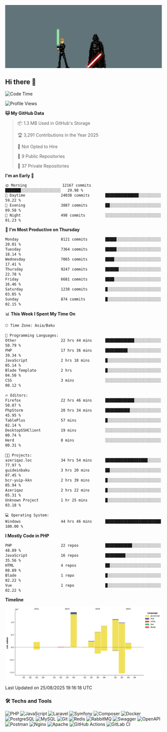<!--WALLPAPER-->
<p align='center'>
  <img src='assets/wallpapers/18.gif' alt='Banner'>
</p>
<!--/WALLPAPER-->

## Hi there 👋

<!--START_SECTION:waka-->
![Code Time](http://img.shields.io/badge/Code%20Time-177%20hrs%2042%20mins-blue)

![Profile Views](http://img.shields.io/badge/Profile%20Views-0-blue)

**🐱 My GitHub Data** 

> 📦 1.3 MB Used in GitHub's Storage 
 > 
> 🏆 3,291 Contributions in the Year 2025
 > 
> 🚫 Not Opted to Hire
 > 
> 📜 9 Public Repositories 
 > 
> 🔑 37 Private Repositories 
 > 
**I'm an Early 🐤** 

```text
🌞 Morning                12167 commits       ███████░░░░░░░░░░░░░░░░░░   29.98 % 
🌆 Daytime                24038 commits       ███████████████░░░░░░░░░░   59.22 % 
🌃 Evening                3887 commits        ██░░░░░░░░░░░░░░░░░░░░░░░   09.58 % 
🌙 Night                  498 commits         ░░░░░░░░░░░░░░░░░░░░░░░░░   01.23 % 
```
📅 **I'm Most Productive on Thursday** 

```text
Monday                   8121 commits        █████░░░░░░░░░░░░░░░░░░░░   20.01 % 
Tuesday                  7364 commits        █████░░░░░░░░░░░░░░░░░░░░   18.14 % 
Wednesday                7065 commits        ████░░░░░░░░░░░░░░░░░░░░░   17.41 % 
Thursday                 9247 commits        ██████░░░░░░░░░░░░░░░░░░░   22.78 % 
Friday                   6681 commits        ████░░░░░░░░░░░░░░░░░░░░░   16.46 % 
Saturday                 1238 commits        █░░░░░░░░░░░░░░░░░░░░░░░░   03.05 % 
Sunday                   874 commits         █░░░░░░░░░░░░░░░░░░░░░░░░   02.15 % 
```


📊 **This Week I Spent My Time On** 

```text
🕑︎ Time Zone: Asia/Baku

💬 Programming Languages: 
Other                    22 hrs 44 mins      █████████████░░░░░░░░░░░░   50.79 % 
PHP                      17 hrs 36 mins      ██████████░░░░░░░░░░░░░░░   39.34 % 
JavaScript               2 hrs 18 mins       █░░░░░░░░░░░░░░░░░░░░░░░░   05.14 % 
Blade Template           2 hrs               █░░░░░░░░░░░░░░░░░░░░░░░░   04.50 % 
CSS                      3 mins              ░░░░░░░░░░░░░░░░░░░░░░░░░   00.12 % 

🔥 Editors: 
Firefox                  22 hrs 46 mins      █████████████░░░░░░░░░░░░   50.87 % 
PhpStorm                 20 hrs 34 mins      ███████████░░░░░░░░░░░░░░   45.95 % 
TablePlus                57 mins             █░░░░░░░░░░░░░░░░░░░░░░░░   02.14 % 
DesktopSSHClient         19 mins             ░░░░░░░░░░░░░░░░░░░░░░░░░   00.74 % 
Herd                     8 mins              ░░░░░░░░░░░░░░░░░░░░░░░░░   00.31 % 

🐱‍💻 Projects: 
azeriqaz.loc             34 hrs 54 mins      ███████████████████░░░░░░   77.97 % 
guideinbaku              3 hrs 20 mins       ██░░░░░░░░░░░░░░░░░░░░░░░   07.45 % 
bcr-yuip-kkn             2 hrs 39 mins       █░░░░░░░░░░░░░░░░░░░░░░░░   05.94 % 
Azeriqaz                 2 hrs 22 mins       █░░░░░░░░░░░░░░░░░░░░░░░░   05.31 % 
Unknown Project          1 hr 25 mins        █░░░░░░░░░░░░░░░░░░░░░░░░   03.18 % 

💻 Operating System: 
Windows                  44 hrs 46 mins      █████████████████████████   100.00 % 
```

**I Mostly Code in PHP** 

```text
PHP                      22 repos            ████████████░░░░░░░░░░░░░   48.89 % 
JavaScript               16 repos            █████████░░░░░░░░░░░░░░░░   35.56 % 
HTML                     4 repos             ██░░░░░░░░░░░░░░░░░░░░░░░   08.89 % 
Blade                    1 repo              █░░░░░░░░░░░░░░░░░░░░░░░░   02.22 % 
Vue                      1 repo              █░░░░░░░░░░░░░░░░░░░░░░░░   02.22 % 
```



**Timeline**

![Lines of Code chart](https://raw.githubusercontent.com/feridnesibzade/feridnesibzade/main/assets/bar_graph.png)


 Last Updated on 25/08/2025 19:16:18 UTC
<!--END_SECTION:waka-->

### 🛠️ Techs and Tools

![PHP](https://img.shields.io/badge/PHP-777BB4?style=for-the-badge&logo=php&logoColor=white)
![JavaScript](https://img.shields.io/badge/JavaScript-F7DF1E?style=for-the-badge&logo=javascript&logoColor=000)
![Laravel](https://img.shields.io/badge/Laravel-F55247?style=for-the-badge&logo=laravel&logoColor=white)
![Symfony](https://img.shields.io/badge/Symfony-000000?style=for-the-badge&logo=symfony&logoColor=white)
![Composer](https://img.shields.io/badge/Composer-885630?style=for-the-badge&logo=composer&logoColor=white)
![Docker](https://img.shields.io/badge/Docker-2496ED?style=for-the-badge&logo=docker&logoColor=white)
![PostgreSQL](https://img.shields.io/badge/PostgreSQL-4169E1?style=for-the-badge&logo=postgresql&logoColor=white)
![MySQL](https://img.shields.io/badge/MySQL-4479A1?style=for-the-badge&logo=mysql&logoColor=white)
![Git](https://img.shields.io/badge/Git-F05032?style=for-the-badge&logo=git&logoColor=white)
![Redis](https://img.shields.io/badge/Redis-DC382D?style=for-the-badge&logo=redis&logoColor=white)
![RabbitMQ](https://img.shields.io/badge/RabbitMQ-FF6600?style=for-the-badge&logo=rabbitmq&logoColor=white)
![Swagger](https://img.shields.io/badge/Swagger-85EA2D?style=for-the-badge&logo=swagger&logoColor=black)
![OpenAPI](https://img.shields.io/badge/OpenAPI-6BA539?style=for-the-badge&logo=openapiinitiative&logoColor=white)
![Postman](https://img.shields.io/badge/Postman-FF6C37?style=for-the-badge&logo=postman&logoColor=white)
![Nginx](https://img.shields.io/badge/Nginx-009639?style=for-the-badge&logo=nginx&logoColor=white)
![Apache](https://img.shields.io/badge/Apache-D22128?style=for-the-badge&logo=apache&logoColor=white)
![GitHub Actions](https://img.shields.io/badge/GitHub%20Actions-2088FF?style=for-the-badge&logo=githubactions&logoColor=white)
![GitLab CI](https://img.shields.io/badge/GitLab%20CI-FC6D26?style=for-the-badge&logo=gitlab&logoColor=white)

